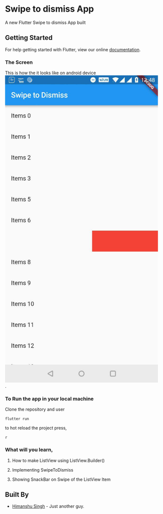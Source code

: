 # Swipe to dismiss App

A new Flutter Swipe to dismiss App built 

## Getting Started

For help getting started with Flutter, view our online
[documentation](https://flutter.io/).

### The Screen

This is how the it looks like on android device
<br/>
<img src="https://github.com/hi-manshu/FlutterSwipeToDismiss/blob/master/assets/swipetodismiss.jpg">.

### To Run the app in your local machine

Clone the repository and user
```
flutter run
```
to hot reload the project press,
```
r
```

### What will you learn,

1. How to make ListView using ListView.Builder()

1. Implementing SwipeToDismiss

1. Showing SnackBar on Swipe of the ListView Item
## Built By

* [Himanshu Singh](http://www.github.com/hi-manshu) - Just another guy.

